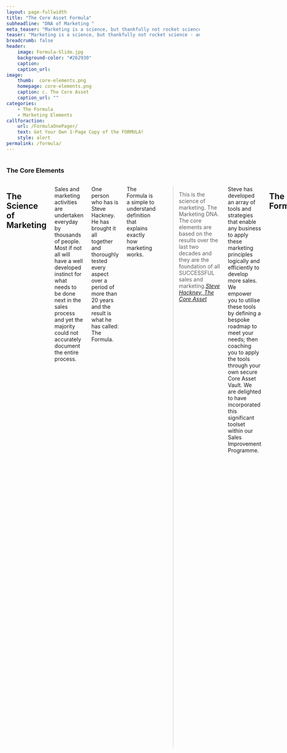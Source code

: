 ```yaml
---
layout: page-fullwidth
title: "The Core Asset Formula"
subheadline: "DNA of Marketing "
meta_teaser: "Marketing is a science, but thankfully not rocket science - anyone can learn its mysteries."
teaser: "Marketing is a science, but thankfully not rocket science - anyone can learn its mysteries."
breadcrumb: false
header:
    image: Formula-Slide.jpg
    background-color: "#262930"
    caption:
    caption_url:
image:
    thumb:  core-elements.png
    homepage: core-elements.png
    caption: c. The Core Asset
    caption_url: ""
categories:
    - The Formula
    - Marketing Elements
callforaction:
    url: /FormulaOnePager/
    text: Get Your Own 1-Page Copy of the FORMULA!
    style: alert
permalink: /formula/
---
```

<!--Side panel-->
<div class="row">
<div class="medium-4 medium-push-8 columns" markdown="1">
<div class="panel radius" markdown="1">

### The Core Elements ###

<img src="{{ site.urlimg }}core-elements.png" alt="">
</div>
</div><!-- /.medium-4.columns -->



<div class="medium-8 medium-pull-4 columns" markdown="1">

## The Science of Marketing

Sales and marketing activities are undertaken everyday by thousands of people.  Most if not all will have a well developed instinct for what needs to be done next in the sales process and yet the majority could not accurately document the entire process.

One person who has is Steve Hackney.  He has brought it all together and thoroughly tested every aspect over a period of more than 20 years and the result is what he has called: The Formula.

The Formula is a simple to understand definition that explains exactly how marketing works.  

> <span class="teaser">This is the science of marketing. The Marketing DNA.  The core elements are based on the results over the last two decades and they are the foundation of all SUCCESSFUL sales and marketing.</span><cite>[Steve Hackney, The Core Asset][3]</cite>

Steve has developed an array of tools and strategies that enable any business to apply these marketing principles logically and efficiently to develop more sales.  We empower you to utilise these tools by defining a bespoke roadmap to meet your needs; then coaching you to apply the tools through your own secure Core Asset Vault. We are delighted to have incorporated this significant toolset within our Sales Improvement Programme.

## The Formula
This is really a very simple yet clever representation of the way in which marketing works and illustrates the areas that you can focus on to make the improvements you desire.  It also shows how these components relate to each other and the effect that you can expect from the improvements you make.
### T - Transform Existing Marketing
Check that all of you current strategies have the core elements embedded and so, are operating at their optimum level.
### L - Lead generation
Examine the ways in which your sales leads are generated and add more methods to increase the number of leads entering the sales funnel.
### C - Sales Lead Conversion
The number of leads you need to produce a sale is your Lead Conversion Ratio. This is an average - so if you produce 100 sales leads every month and make 10 sales, the ratio is 100:10 = 10:1 or 10%.
There are many factors involved in the conversion of leads to sales....The Sales Process to most people.  However, there are lots of things that can be done to improve this Ratio and importantly, to ensure that it is repeatable each and every period.
### M - Maximising Customer Value
This may sound like it is a callous way to fleece the customer, but nothing could be further from the truth! The Value of each customer to your business is the profitability of each customer.  Are you maximising the value derived from each of your customers?  Typically, a customer is engaged with a supplier because they are looking for a particular item or a particular solution to a specific problem.  It is almost universally the case that the same customer will have a different requirement that your business can fulfil.  The larger the customer, the more likely this is to be the case.  Even if your business only sells drawing pins and the customer needs desks - you should be able and willing to provide a solution to that need.  You need to expand your thinking to include more propositions that will add to the value <em>YOU</em> can provide to the customer.  
### S - Systemisation and Automation
Once you have been through each of these stages and made your improvements - actually, whilst you make the improvements you should be looking at ways to standardise the way in which each of the processes is implemented. Why? Simply to make each process repeatable - and so to consolidate the results and so make them repeatable too.  Automating many aspects of these processes is becoming easier as technology develops and becomes cheaper to use.  This is particular important because it means the tedious tasks can get done by machine making more time available for the complex and more interesting tasks.

<!-- Would like to have a table here to show effects -->
## Results
This is the only thing that counts - the <em>RESULTS</em> that you get from implementing The Formula.
To illustrate how important this work is, consider the following:

Imagine that you are able to improve just the first three areas by 20% just by tweaking what you do now.  
> <span class="teaser">So - generate 20% more sales leads.  Close 20% more of these leads.  Increase the value from each customer by 20%.  You can see from the illustration below that a 20% increase in each of these areas delivers a massive 72.8% increase in the turnover figure!<br><br>
Now, imagine that you start to implement some of our strategies to each of these area and improve again by another 10%.  The turnover increases from £12,500 to £28,749 - that's an increase of almost 130%!!.</span>


| <b>Sales Improvement Illustration </b>
<b>Component</b> | <b>Current (monthly)</b> | <b>After 20% Improvement</b> | <b>More Tactics 10% Improvement</b>
Lead Generation | 100     | 120  | 132
Sales Conversion | 25% | 30%  | 33%
Customer Maximisation | £500 | £600 | £660
Total Turnover | £12,500 | £21,600   | £28,749

This is before we add in the final component, which is to systemise and automate which has the effect of multiplying all of these factors again!
{: .t60 }

<h3>The First Step in the FORMULA is T for <a href='/transform/'>Transform Existing Marketing </a></h3>





 <hr>
  <!-- Display list of blog posts - marketing components -->
 <div class="medium-10 columns">
         <p><strong>{{ site.data.language.more_articles }}</strong></p>
         {% include list-posts entries='5' offset='0' %}
 </div><!-- /.medium-10.columns -->

  [1]: https://developer.mozilla.org/en-US/docs/Web/Guide/HTML/HTML5/HTML5_element_list
  [2]: http://phlow.de/
  [3]: https://thecoreasset.com/team
  [4]: https://www.google.com/fonts/specimen/Lato
  [5]: https://www.google.com/fonts/specimen/Volkhov
  [6]: http://www.latofonts.com/
  [7]: http://modularscale.com/


</div><!-- /.medium-8.columns -->
</div><!-- /.row -->
